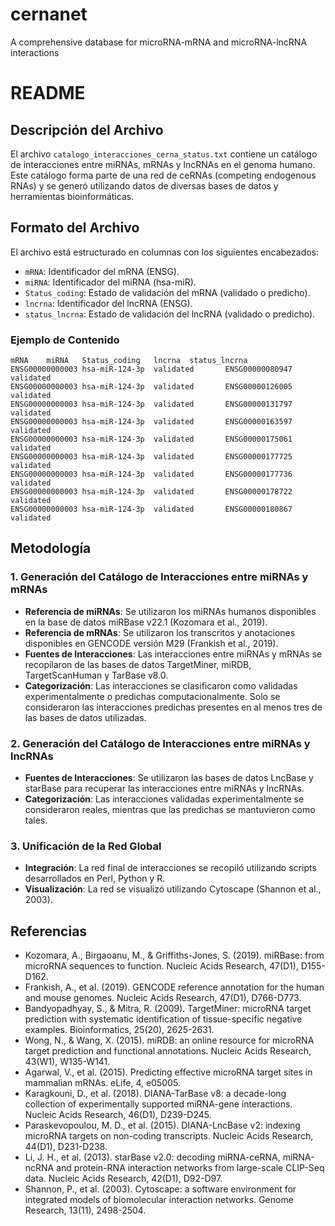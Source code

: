 # cernanet
A comprehensive database for microRNA-mRNA and microRNA-lncRNA interactions

# README

## Descripción del Archivo

El archivo `catalogo_interacciones_cerna_status.txt` contiene un catálogo de interacciones entre miRNAs, mRNAs y lncRNAs en el genoma humano. Este catálogo forma parte de una red de ceRNAs (competing endogenous RNAs) y se generó utilizando datos de diversas bases de datos y herramientas bioinformáticas.

## Formato del Archivo

El archivo está estructurado en columnas con los siguientes encabezados:

- `mRNA`: Identificador del mRNA (ENSG).
- `miRNA`: Identificador del miRNA (hsa-miR).
- `Status_coding`: Estado de validación del mRNA (validado o predicho).
- `lncrna`: Identificador del lncRNA (ENSG).
- `status_lncrna`: Estado de validación del lncRNA (validado o predicho).

### Ejemplo de Contenido

```
mRNA    miRNA   Status_coding   lncrna  status_lncrna
ENSG00000000003 hsa-miR-124-3p  validated       ENSG00000080947 validated
ENSG00000000003 hsa-miR-124-3p  validated       ENSG00000126005 validated
ENSG00000000003 hsa-miR-124-3p  validated       ENSG00000131797 validated
ENSG00000000003 hsa-miR-124-3p  validated       ENSG00000163597 validated
ENSG00000000003 hsa-miR-124-3p  validated       ENSG00000175061 validated
ENSG00000000003 hsa-miR-124-3p  validated       ENSG00000177725 validated
ENSG00000000003 hsa-miR-124-3p  validated       ENSG00000177736 validated
ENSG00000000003 hsa-miR-124-3p  validated       ENSG00000178722 validated
ENSG00000000003 hsa-miR-124-3p  validated       ENSG00000180867 validated
```

## Metodología

### 1. Generación del Catálogo de Interacciones entre miRNAs y mRNAs

- **Referencia de miRNAs**: Se utilizaron los miRNAs humanos disponibles en la base de datos miRBase v22.1 (Kozomara et al., 2019).
- **Referencia de mRNAs**: Se utilizaron los transcritos y anotaciones disponibles en GENCODE versión M29 (Frankish et al., 2019).
- **Fuentes de Interacciones**: Las interacciones entre miRNAs y mRNAs se recopilaron de las bases de datos TargetMiner, miRDB, TargetScanHuman y TarBase v8.0.
- **Categorización**: Las interacciones se clasificaron como validadas experimentalmente o predichas computacionalmente. Solo se consideraron las interacciones predichas presentes en al menos tres de las bases de datos utilizadas.

### 2. Generación del Catálogo de Interacciones entre miRNAs y lncRNAs

- **Fuentes de Interacciones**: Se utilizaron las bases de datos LncBase y starBase para recuperar las interacciones entre miRNAs y lncRNAs.
- **Categorización**: Las interacciones validadas experimentalmente se consideraron reales, mientras que las predichas se mantuvieron como tales.

### 3. Unificación de la Red Global

- **Integración**: La red final de interacciones se recopiló utilizando scripts desarrollados en Perl, Python y R.
- **Visualización**: La red se visualizó utilizando Cytoscape (Shannon et al., 2003).

## Referencias

- Kozomara, A., Birgaoanu, M., & Griffiths-Jones, S. (2019). miRBase: from microRNA sequences to function. Nucleic Acids Research, 47(D1), D155-D162.
- Frankish, A., et al. (2019). GENCODE reference annotation for the human and mouse genomes. Nucleic Acids Research, 47(D1), D766-D773.
- Bandyopadhyay, S., & Mitra, R. (2009). TargetMiner: microRNA target prediction with systematic identification of tissue-specific negative examples. Bioinformatics, 25(20), 2625-2631.
- Wong, N., & Wang, X. (2015). miRDB: an online resource for microRNA target prediction and functional annotations. Nucleic Acids Research, 43(W1), W135-W141.
- Agarwal, V., et al. (2015). Predicting effective microRNA target sites in mammalian mRNAs. eLife, 4, e05005.
- Karagkouni, D., et al. (2018). DIANA-TarBase v8: a decade-long collection of experimentally supported miRNA-gene interactions. Nucleic Acids Research, 46(D1), D239-D245.
- Paraskevopoulou, M. D., et al. (2015). DIANA-LncBase v2: indexing microRNA targets on non-coding transcripts. Nucleic Acids Research, 44(D1), D231-D238.
- Li, J. H., et al. (2013). starBase v2.0: decoding miRNA-ceRNA, miRNA-ncRNA and protein-RNA interaction networks from large-scale CLIP-Seq data. Nucleic Acids Research, 42(D1), D92-D97.
- Shannon, P., et al. (2003). Cytoscape: a software environment for integrated models of biomolecular interaction networks. Genome Research, 13(11), 2498-2504.
